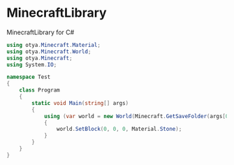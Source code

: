 MinecraftLibrary
================

MinecraftLibrary for C#
```C#
using otya.Minecraft.Material;
using otya.Minecraft.World;
using otya.Minecraft;
using System.IO;

namespace Test
{
    class Program
    {
        static void Main(string[] args)
        {
            using (var world = new World(Minecraft.GetSaveFolder(args[0])))
            {
                world.SetBlock(0, 0, 0, Material.Stone);
            }
        }
    }
}
```
